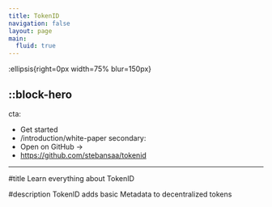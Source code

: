 ```yaml
---
title: TokenID
navigation: false
layout: page
main:
  fluid: true
---
```


:ellipsis{right=0px width=75% blur=150px}

::block-hero
---
cta:
  - Get started
  - /introduction/white-paper
secondary:
  - Open on GitHub →
  - https://github.com/stebansaa/tokenid
---

#title
Learn everything about TokenID

#description
TokenID adds basic Metadata to decentralized tokens
